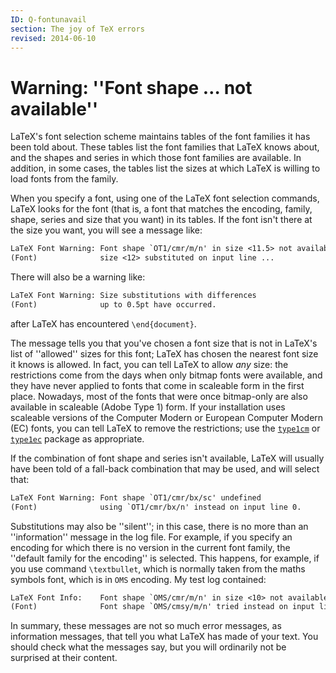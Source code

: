 ```yaml
---
ID: Q-fontunavail
section: The joy of TeX errors
revised: 2014-06-10
---
```

# Warning: ''Font shape &hellip; not available''

LaTeX's font selection scheme maintains tables of the font families
it has been told about.  These tables list the font families that
LaTeX knows about, and the shapes and series in which those font
families are available.  In addition, in some cases, the tables list
the sizes at which LaTeX is willing to load fonts from the family.

When you specify a font, using one of the LaTeX font selection
commands, LaTeX looks for the font (that is, a font that matches
the encoding, family, shape, series and size that you want) in its
tables.  If the font isn't there at the size you want, you will see a
message like:
```latex
LaTeX Font Warning: Font shape `OT1/cmr/m/n' in size <11.5> not available
(Font)              size <12> substituted on input line ...
```
There will also be a warning like:
```latex
LaTeX Font Warning: Size substitutions with differences
(Font)              up to 0.5pt have occurred.
```
after LaTeX has encountered `\end{document}`.

The message tells you that you've chosen a font size that is not in
LaTeX's list of ''allowed'' sizes for this font; LaTeX has
chosen the nearest font size it knows is allowed.  In fact, you can
tell LaTeX to allow _any_ size: the restrictions come from the
days when only bitmap fonts were available, and they have never
applied to fonts that come in scaleable form in the first place.
Nowadays, most of the fonts that were once bitmap-only are also
available in scaleable (Adobe Type&nbsp;1) form.  If your installation uses
scaleable versions of the Computer Modern or European Computer Modern
(EC) fonts, you can tell LaTeX to remove the restrictions;
use the [`type1cm`](https://ctan.org/pkg/type1cm) or [`type1ec`](https://ctan.org/pkg/type1ec) package as appropriate.

If the combination of font shape and series isn't available, LaTeX
will usually have been told of a fall-back combination that may be
used, and will select that:
```latex
LaTeX Font Warning: Font shape `OT1/cmr/bx/sc' undefined
(Font)              using `OT1/cmr/bx/n' instead on input line 0.
```

Substitutions may also be ''silent''; in this case, there is no more
than an ''information'' message in the log file.  For example, if you
specify an encoding for which there is no version in the current font
family, the ''default family for the encoding'' is selected.  This
happens, for example, if you use command `\textbullet`, which is
normally taken from the maths symbols font, which is in `OMS`
encoding.  My test log contained:
```latex
LaTeX Font Info:    Font shape `OMS/cmr/m/n' in size <10> not available
(Font)              Font shape `OMS/cmsy/m/n' tried instead on input line ...
```

In summary, these messages are not so much error messages, as
information messages, that tell you what LaTeX has made of your
text.  You should check what the messages say, but you will ordinarily
not be surprised at their content.

